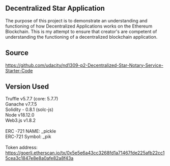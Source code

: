 ## Decentralized Star Application 
The purpose of this project is to demonstrate an understanding and functioning of how Decentralized Applications works on the Ethereum Blockchain. This is my attempt to ensure that creator's are competent of understanding the functioning of a decentralized blockchain application.
## Source
https://github.com/udacity/nd1309-p2-Decentralized-Star-Notary-Service-Starter-Code
## Version Used
Truffle v5.7.7 (core: 5.7.7)
<br>
Ganache v7.7.5
<br>
Solidity - 0.8.1 (solc-js)
<br>
Node v18.12.0
<br>
Web3.js v1.8.2
<br>
<br>
ERC -721 NAME: _pickle
<br>
ERC-721 Symbol: _pik
<br>
<br>
Token address: https://goerli.etherscan.io/tx/0x5e5e6a43cc3268fd1a71467fde225afb22cc15cea3c1847e8e8a0afe82a8f43a
